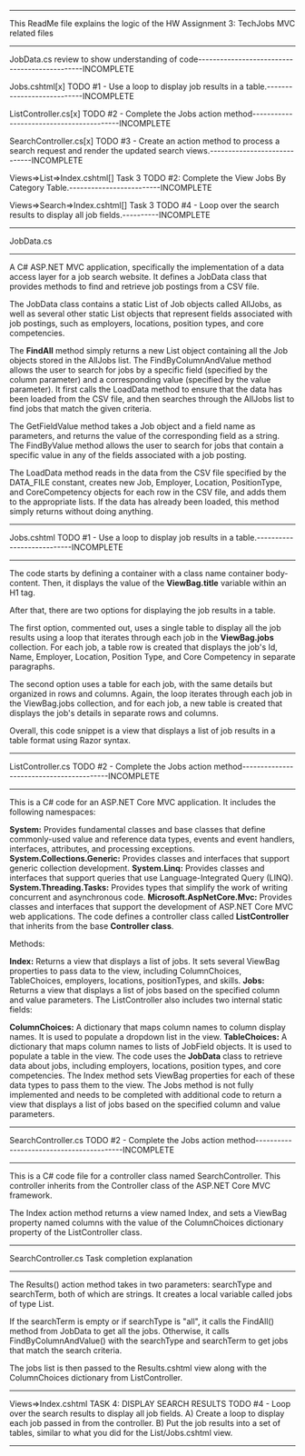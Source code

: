 ********************************************************************************************
This ReadMe file explains the logic of the HW Assignment 3: TechJobs MVC related files
********************************************************************************************
JobData.cs
review to show understanding of code----------------------------------------------INCOMPLETE

Jobs.cshtml[x]
TODO #1 - Use a loop to display job results in a table.---------------------------INCOMPLETE

ListController.cs[x]
TODO #2 - Complete the Jobs action method-----------------------------------------INCOMPLETE

SearchController.cs[x]
TODO #3 - Create an action method to process
a search request and render the updated search views.-----------------------------INCOMPLETE

Views=>List=>Index.cshtml[]
Task 3 TODO #2: Complete the View Jobs By Category Table.-------------------------INCOMPLETE

Views=>Search=>Index.cshtml[]
Task 3 TODO #4 - Loop over the search results to display all job fields.----------INCOMPLETE
********************************************************************************************
JobData.cs
********************************************************************************************
A C# ASP.NET MVC application, specifically the implementation of a data access layer for a job search website. It defines a JobData class that provides methods to find and retrieve job postings from a CSV file.

The JobData class contains a static List of Job objects called AllJobs, as well as several other static List objects that represent fields associated with job postings, such as employers, locations, position types, and core competencies.

The **FindAll** method simply returns a new List object containing all the Job objects stored in the AllJobs list. The FindByColumnAndValue method allows the user to search for jobs by a specific field (specified by the column parameter) and a corresponding value (specified by the value parameter). It first calls the LoadData method to ensure that the data has been loaded from the CSV file, and then searches through the AllJobs list to find jobs that match the given criteria.

The GetFieldValue method takes a Job object and a field name as parameters, and returns the value of the corresponding field as a string. The FindByValue method allows the user to search for jobs that contain a specific value in any of the fields associated with a job posting.

The LoadData method reads in the data from the CSV file specified by the DATA_FILE constant, creates new Job, Employer, Location, PositionType, and CoreCompetency objects for each row in the CSV file, and adds them to the appropriate lists. If the data has already been loaded, this method simply returns without doing anything.
********************************************************************************************
Jobs.cshtml
TODO #1 - Use a loop to display job results in a table.---------------------------INCOMPLETE
********************************************************************************************
The code starts by defining a container with a class name container body-content. Then, it displays the value of the **ViewBag.title** variable within an H1 tag.

After that, there are two options for displaying the job results in a table.

The first option, commented out, uses a single table to display all the job results using a loop that iterates through each job in the **ViewBag.jobs**  collection. For each job, a table row is created that displays the job's Id, Name, Employer, Location, Position Type, and Core Competency in separate paragraphs.

The second option uses a table for each job, with the same details but organized in rows and columns. Again, the loop iterates through each job in the ViewBag.jobs collection, and for each job, a new table is created that displays the job's details in separate rows and columns.

Overall, this code snippet is a view that displays a list of job results in a table format using Razor syntax.
********************************************************************************************
ListController.cs
TODO #2 - Complete the Jobs action method-----------------------------------------INCOMPLETE
********************************************************************************************
This is a C# code for an ASP.NET Core MVC application. It includes the following namespaces:

**System:** Provides fundamental classes and base classes that define commonly-used value and reference data types, events and event handlers, interfaces, attributes, and processing exceptions.
**System.Collections.Generic:** Provides classes and interfaces that support generic collection development.
**System.Linq:** Provides classes and interfaces that support queries that use Language-Integrated Query (LINQ).
**System.Threading.Tasks:** Provides types that simplify the work of writing concurrent and asynchronous code.
**Microsoft.AspNetCore.Mvc:** Provides classes and interfaces that support the development of ASP.NET Core MVC web applications.
The code defines a controller class called **ListController** that inherits from the base **Controller class**. 

Methods:

**Index:** Returns a view that displays a list of jobs. It sets several ViewBag properties to pass data to the view, including ColumnChoices, TableChoices, employers, locations, positionTypes, and skills.
**Jobs:** Returns a view that displays a list of jobs based on the specified column and value parameters.
The ListController also includes two internal static fields:

**ColumnChoices:** A dictionary that maps column names to column display names. It is used to populate a dropdown list in the view.
**TableChoices:** A dictionary that maps column names to lists of JobField objects. It is used to populate a table in the view.
The code uses the **JobData** class to retrieve data about jobs, including employers, locations, position types, and core competencies. The Index method sets ViewBag properties for each of these data types to pass them to the view. The Jobs method is not fully implemented and needs to be completed with additional code to return a view that displays a list of jobs based on the specified column and value parameters.
********************************************************************************************
SearchController.cs
TODO #2 - Complete the Jobs action method-----------------------------------------INCOMPLETE
********************************************************************************************
This is a C# code file for a controller class named SearchController. This controller inherits from the Controller class of the ASP.NET Core MVC framework.

The Index action method returns a view named Index, and sets a ViewBag property named columns with the value of the ColumnChoices dictionary property of the ListController class.
********************************************************************************************
SearchController.cs Task completion explanation
********************************************************************************************
The Results() action method takes in two parameters: searchType and searchTerm, both of which are strings. It creates a local variable called jobs of type List<Job>.

If the searchTerm is empty or if searchType is "all", it calls the FindAll() method from JobData to get all the jobs. Otherwise, it calls FindByColumnAndValue() with the searchType and searchTerm to get jobs that match the search criteria.

The jobs list is then passed to the Results.cshtml view along with the ColumnChoices dictionary from ListController.
********************************************************************************************
Views=>Index.cshtml
TASK 4: DISPLAY SEARCH RESULTS 
TODO #4 - Loop over the search results to display all job fields.
A) Create a loop to display each job passed in from the controller.
B) Put the job results into a set of tables, similar to what you did for the List/Jobs.cshtml view.
********************************************************************************************
